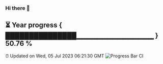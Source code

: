 ### Hi there 👋
⏳ Year progress { ███████████████▁▁▁▁▁▁▁▁▁▁▁▁▁▁▁ } 50.76 %
---
⏰ Updated on Wed, 05 Jul 2023 06:21:30 GMT
![Progress Bar CI](https://github.com/liununu/liununu/workflows/Progress%20Bar%20CI/badge.svg)
